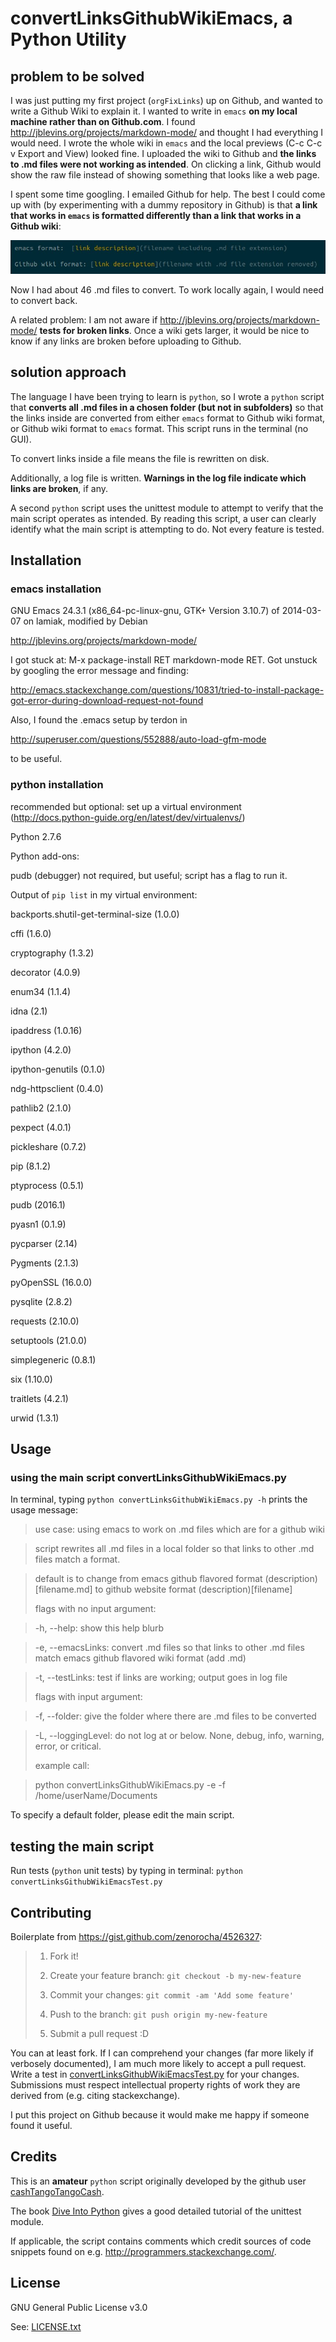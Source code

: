 # convertLinksGithubWikiEmacs, a Python Utility

## problem to be solved

I was just putting my first project (`orgFixLinks`) up on Github, and wanted to
write a Github Wiki to explain it.  I wanted to write in `emacs` **on my local
machine rather than on Github.com**.  I
found <http://jblevins.org/projects/markdown-mode/> and thought I had everything
I would need.  I wrote the whole wiki in `emacs` and the local previews (C-c C-c v
Export and View) looked fine.  I uploaded the wiki to Github and **the links to
.md files were not working as intended**.  On clicking a link, Github would show
the raw file instead of showing something that looks like a web page.

I spent some time googling.  I emailed Github for help.  The best I could come
up with (by experimenting with a dummy repository in Github) is that **a link that
works in `emacs` is formatted differently than a link that works in a Github wiki**:

![Fig 1: link format in emacs vs on Github wiki](2016-10-30_11-56-07EmacsVsGithubFormatForLinks.jpg)

Now I had about 46 .md files to convert.  To work locally again, I would need to
convert back.

A related problem: I am not aware
if <http://jblevins.org/projects/markdown-mode/> **tests for broken links**.
Once a wiki gets larger, it would be nice to know if any links are broken before
uploading to Github.

## solution approach

The language I have been trying to learn is `python`, so I wrote a `python`
script that **converts all .md files in a chosen folder (but not in
subfolders)** so that the links inside are converted from either `emacs` format
to Github wiki format, or Github wiki format to `emacs` format.  This script
runs in the terminal (no GUI).

To convert links inside a file means the file is rewritten on disk.

Additionally, a log file is written.  **Warnings in the log file indicate which
links are broken**, if any.

A second `python` script uses the unittest module to attempt to verify that the
main script operates as intended.  By reading this script, a user can clearly
identify what the main script is attempting to do.  Not every feature is tested.

## Installation

### emacs installation

GNU Emacs 24.3.1 (x86_64-pc-linux-gnu, GTK+ Version 3.10.7)
 of 2014-03-07 on lamiak, modified by Debian

<http://jblevins.org/projects/markdown-mode/>

I got stuck at: M-x package-install RET markdown-mode RET.  Got unstuck by
googling the error message and finding: 

<http://emacs.stackexchange.com/questions/10831/tried-to-install-package-got-error-during-download-request-not-found>

Also, I found the .emacs setup by terdon in

<http://superuser.com/questions/552888/auto-load-gfm-mode>

to be useful.

### python installation
recommended but optional: set up a virtual environment (<http://docs.python-guide.org/en/latest/dev/virtualenvs/>)


Python 2.7.6


Python add-ons:

pudb (debugger)  not required, but useful; script has a flag to run it.

Output of `pip list` in my virtual environment:

backports.shutil-get-terminal-size (1.0.0)

cffi (1.6.0)

cryptography (1.3.2)

decorator (4.0.9)

enum34 (1.1.4)

idna (2.1)

ipaddress (1.0.16)

ipython (4.2.0)

ipython-genutils (0.1.0)

ndg-httpsclient (0.4.0)

pathlib2 (2.1.0)

pexpect (4.0.1)

pickleshare (0.7.2)

pip (8.1.2)

ptyprocess (0.5.1)

pudb (2016.1)

pyasn1 (0.1.9)

pycparser (2.14)

Pygments (2.1.3)

pyOpenSSL (16.0.0)

pysqlite (2.8.2)

requests (2.10.0)

setuptools (21.0.0)

simplegeneric (0.8.1)

six (1.10.0)

traitlets (4.2.1)

urwid (1.3.1)

## Usage

### using the main script convertLinksGithubWikiEmacs.py

In terminal, typing `python convertLinksGithubWikiEmacs.py -h` prints the usage message:

> use case: using emacs to work on .md files which are for a github wiki

> script rewrites all .md files in a local folder so that links to other .md files match a format.

> default is to change from emacs github flavored format (description)[filename.md] to github website format (description)[filename]
> 
> flags with no input argument:

> -h, --help: show this help blurb

> -e, --emacsLinks: convert .md files so that links to other .md files match emacs github flavored wiki format (add .md)

> -t, --testLinks: test if links are working; output goes in log file
> 
> flags with input argument:

> -f, --folder:  give the folder where there are .md files to be converted

> -L, --loggingLevel: do not log at or below.  None, debug, info, warning, error, or critical.
> 
> example call:

> python convertLinksGithubWikiEmacs.py -e -f /home/userName/Documents

To specify a default folder, please edit the main script.

## testing the main script

Run tests (`python` unit tests) by typing in terminal:
`python convertLinksGithubWikiEmacsTest.py`

## Contributing

Boilerplate from <https://gist.github.com/zenorocha/4526327>:

> 1. Fork it!
> 
> 2. Create your feature branch: `git checkout -b my-new-feature`
> 
> 3. Commit your changes: `git commit -am 'Add some feature'`
> 
> 4. Push to the branch: `git push origin my-new-feature`
> 
> 5. Submit a pull request :D

You can at least fork.  If I can comprehend your changes (far more likely if
verbosely documented), I am much more likely to accept a pull request.  Write a
test in [convertLinksGithubWikiEmacsTest.py](https://github.com/cashTangoTangoCash/convertLinksGithubWikiEmacs/blob/master/convertLinksGithubWikiEmacsTest.py) for
your changes.  Submissions must respect intellectual property rights of work
they are derived from (e.g. citing stackexchange).

I put this project on Github because it would make me happy if someone found it useful.

## Credits

This is an **amateur** `python` script originally developed by the github user
[cashTangoTangoCash](https://github.com/cashTangoTangoCash).

The book [Dive Into Python](http://www.diveintopython.net/) gives a good detailed tutorial of the unittest module.

If applicable, the script contains comments which credit sources of code
snippets found on e.g. <http://programmers.stackexchange.com/>.

## License

GNU General Public License v3.0

See: [LICENSE.txt](https://github.com/cashTangoTangoCash/convertLinksGithubWikiEmacs/blob/master/LICENSE.txt)

